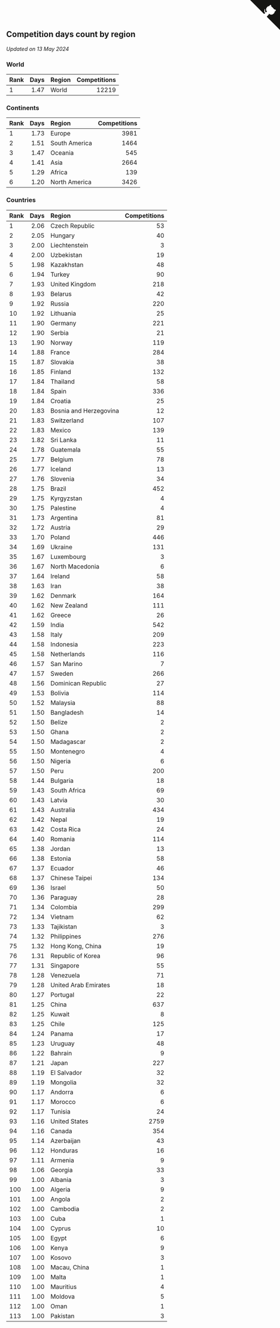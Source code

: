 ## Competition days count by region

*Updated on 13 May 2024*


### World

| Rank | Days | Region | Competitions |
| :--- | ---: | :--- | ---: |
| 1 | 1.47 | World | 12219 |

### Continents

| Rank | Days | Region | Competitions |
| :--- | ---: | :--- | ---: |
| 1 | 1.73 | Europe | 3981 |
| 2 | 1.51 | South America | 1464 |
| 3 | 1.47 | Oceania | 545 |
| 4 | 1.41 | Asia | 2664 |
| 5 | 1.29 | Africa | 139 |
| 6 | 1.20 | North America | 3426 |

### Countries

| Rank | Days | Region | Competitions |
| :--- | ---: | :--- | ---: |
| 1 | 2.06 | Czech Republic | 53 |
| 2 | 2.05 | Hungary | 40 |
| 3 | 2.00 | Liechtenstein | 3 |
| 4 | 2.00 | Uzbekistan | 19 |
| 5 | 1.98 | Kazakhstan | 48 |
| 6 | 1.94 | Turkey | 90 |
| 7 | 1.93 | United Kingdom | 218 |
| 8 | 1.93 | Belarus | 42 |
| 9 | 1.92 | Russia | 220 |
| 10 | 1.92 | Lithuania | 25 |
| 11 | 1.90 | Germany | 221 |
| 12 | 1.90 | Serbia | 21 |
| 13 | 1.90 | Norway | 119 |
| 14 | 1.88 | France | 284 |
| 15 | 1.87 | Slovakia | 38 |
| 16 | 1.85 | Finland | 132 |
| 17 | 1.84 | Thailand | 58 |
| 18 | 1.84 | Spain | 336 |
| 19 | 1.84 | Croatia | 25 |
| 20 | 1.83 | Bosnia and Herzegovina | 12 |
| 21 | 1.83 | Switzerland | 107 |
| 22 | 1.83 | Mexico | 139 |
| 23 | 1.82 | Sri Lanka | 11 |
| 24 | 1.78 | Guatemala | 55 |
| 25 | 1.77 | Belgium | 78 |
| 26 | 1.77 | Iceland | 13 |
| 27 | 1.76 | Slovenia | 34 |
| 28 | 1.75 | Brazil | 452 |
| 29 | 1.75 | Kyrgyzstan | 4 |
| 30 | 1.75 | Palestine | 4 |
| 31 | 1.73 | Argentina | 81 |
| 32 | 1.72 | Austria | 29 |
| 33 | 1.70 | Poland | 446 |
| 34 | 1.69 | Ukraine | 131 |
| 35 | 1.67 | Luxembourg | 3 |
| 36 | 1.67 | North Macedonia | 6 |
| 37 | 1.64 | Ireland | 58 |
| 38 | 1.63 | Iran | 38 |
| 39 | 1.62 | Denmark | 164 |
| 40 | 1.62 | New Zealand | 111 |
| 41 | 1.62 | Greece | 26 |
| 42 | 1.59 | India | 542 |
| 43 | 1.58 | Italy | 209 |
| 44 | 1.58 | Indonesia | 223 |
| 45 | 1.58 | Netherlands | 116 |
| 46 | 1.57 | San Marino | 7 |
| 47 | 1.57 | Sweden | 266 |
| 48 | 1.56 | Dominican Republic | 27 |
| 49 | 1.53 | Bolivia | 114 |
| 50 | 1.52 | Malaysia | 88 |
| 51 | 1.50 | Bangladesh | 14 |
| 52 | 1.50 | Belize | 2 |
| 53 | 1.50 | Ghana | 2 |
| 54 | 1.50 | Madagascar | 2 |
| 55 | 1.50 | Montenegro | 4 |
| 56 | 1.50 | Nigeria | 6 |
| 57 | 1.50 | Peru | 200 |
| 58 | 1.44 | Bulgaria | 18 |
| 59 | 1.43 | South Africa | 69 |
| 60 | 1.43 | Latvia | 30 |
| 61 | 1.43 | Australia | 434 |
| 62 | 1.42 | Nepal | 19 |
| 63 | 1.42 | Costa Rica | 24 |
| 64 | 1.40 | Romania | 114 |
| 65 | 1.38 | Jordan | 13 |
| 66 | 1.38 | Estonia | 58 |
| 67 | 1.37 | Ecuador | 46 |
| 68 | 1.37 | Chinese Taipei | 134 |
| 69 | 1.36 | Israel | 50 |
| 70 | 1.36 | Paraguay | 28 |
| 71 | 1.34 | Colombia | 299 |
| 72 | 1.34 | Vietnam | 62 |
| 73 | 1.33 | Tajikistan | 3 |
| 74 | 1.32 | Philippines | 276 |
| 75 | 1.32 | Hong Kong, China | 19 |
| 76 | 1.31 | Republic of Korea | 96 |
| 77 | 1.31 | Singapore | 55 |
| 78 | 1.28 | Venezuela | 71 |
| 79 | 1.28 | United Arab Emirates | 18 |
| 80 | 1.27 | Portugal | 22 |
| 81 | 1.25 | China | 637 |
| 82 | 1.25 | Kuwait | 8 |
| 83 | 1.25 | Chile | 125 |
| 84 | 1.24 | Panama | 17 |
| 85 | 1.23 | Uruguay | 48 |
| 86 | 1.22 | Bahrain | 9 |
| 87 | 1.21 | Japan | 227 |
| 88 | 1.19 | El Salvador | 32 |
| 89 | 1.19 | Mongolia | 32 |
| 90 | 1.17 | Andorra | 6 |
| 91 | 1.17 | Morocco | 6 |
| 92 | 1.17 | Tunisia | 24 |
| 93 | 1.16 | United States | 2759 |
| 94 | 1.16 | Canada | 354 |
| 95 | 1.14 | Azerbaijan | 43 |
| 96 | 1.12 | Honduras | 16 |
| 97 | 1.11 | Armenia | 9 |
| 98 | 1.06 | Georgia | 33 |
| 99 | 1.00 | Albania | 3 |
| 100 | 1.00 | Algeria | 9 |
| 101 | 1.00 | Angola | 2 |
| 102 | 1.00 | Cambodia | 2 |
| 103 | 1.00 | Cuba | 1 |
| 104 | 1.00 | Cyprus | 10 |
| 105 | 1.00 | Egypt | 6 |
| 106 | 1.00 | Kenya | 9 |
| 107 | 1.00 | Kosovo | 3 |
| 108 | 1.00 | Macau, China | 1 |
| 109 | 1.00 | Malta | 1 |
| 110 | 1.00 | Mauritius | 4 |
| 111 | 1.00 | Moldova | 5 |
| 112 | 1.00 | Oman | 1 |
| 113 | 1.00 | Pakistan | 3 |


<a href="https://github.com/JustinTimeCuber/wca_statistics" class="github-corner" aria-label="View source on Github"><svg width="80" height="80" viewBox="0 0 250 250" style="fill:#151513; color:#fff; position: absolute; top: 0; border: 0; right: 0;" aria-hidden="true"><path d="M0,0 L115,115 L130,115 L142,142 L250,250 L250,0 Z"></path><path d="M128.3,109.0 C113.8,99.7 119.0,89.6 119.0,89.6 C122.0,82.7 120.5,78.6 120.5,78.6 C119.2,72.0 123.4,76.3 123.4,76.3 C127.3,80.9 125.5,87.3 125.5,87.3 C122.9,97.6 130.6,101.9 134.4,103.2" fill="currentColor" style="transform-origin: 130px 106px;" class="octo-arm"></path><path d="M115.0,115.0 C114.9,115.1 118.7,116.5 119.8,115.4 L133.7,101.6 C136.9,99.2 139.9,98.4 142.2,98.6 C133.8,88.0 127.5,74.4 143.8,58.0 C148.5,53.4 154.0,51.2 159.7,51.0 C160.3,49.4 163.2,43.6 171.4,40.1 C171.4,40.1 176.1,42.5 178.8,56.2 C183.1,58.6 187.2,61.8 190.9,65.4 C194.5,69.0 197.7,73.2 200.1,77.6 C213.8,80.2 216.3,84.9 216.3,84.9 C212.7,93.1 206.9,96.0 205.4,96.6 C205.1,102.4 203.0,107.8 198.3,112.5 C181.9,128.9 168.3,122.5 157.7,114.1 C157.9,116.9 156.7,120.9 152.7,124.9 L141.0,136.5 C139.8,137.7 141.6,141.9 141.8,141.8 Z" fill="currentColor" class="octo-body"></path></svg></a><style>.github-corner:hover .octo-arm{animation:octocat-wave 560ms ease-in-out}@keyframes octocat-wave{0%,100%{transform:rotate(0)}20%,60%{transform:rotate(-25deg)}40%,80%{transform:rotate(10deg)}}@media (max-width:500px){.github-corner:hover .octo-arm{animation:none}.github-corner .octo-arm{animation:octocat-wave 560ms ease-in-out}}</style>
